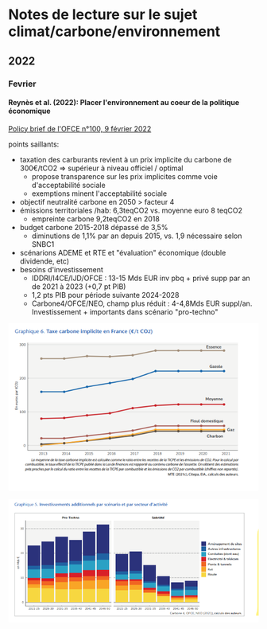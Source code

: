 # Notes de lecture sur le sujet climat/carbone/environnement


## 2022

### Fevrier

#### Reynès et al. (2022): Placer l'environnement au coeur de la politique économique

[Policy brief de l'OFCE n°100, 9 février 2022](https://www.ofce.sciences-po.fr/pdf/pbrief/2022/OFCEpbrief100.pdf)

points saillants: 
* taxation des carburants revient à un prix implicite du carbone de 300€/tCO2 => supérieur à niveau officiel / optimal
  + propose transparence sur les prix implicites comme voie d'acceptabilité sociale
  + exemptions minent l'acceptabilité sociale
* objectif neutralité carbone en 2050 > facteur 4
* émissions territoriales /hab: 6,3teqCO2 vs. moyenne euro 8 teqCO2
  + empreinte carbone 9,2teqCO2 en 2018
* budget carbone 2015-2018 dépassé de 3,5%
  + diminutions de 1,1% par an depuis 2015, vs. 1,9 nécessaire selon SNBC1
* scénarions ADEME et RTE et "évaluation" économique (double dividende, etc)
* besoins d'investissement
  + IDDRI/I4CE/IJD/OFCE : 13-15 Mds EUR inv pbq + privé supp par an de 2021 à 2023 (+0,7 pt PIB)
  + 1,2 pts PIB pour période suivante 2024-2028
  + Carbone4/OFCE/NEO, champ plus réduit : 4-4,8Mds EUR suppl/an. Investissement + importants dans scénario "pro-techno"

![](./PNG/taxe_carb_impl.png)

![](./PNG/besoins_invest.png)

